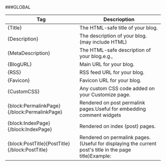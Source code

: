 ###GLOBAL

|Tag|Descrioption|
|---|---|
|{Title} | The HTML-safe title of your blog.|
|{Description} | The description of your blog. (may include HTML)
|{MetaDescription} | The HTML-safe description of your blog.e.g., <meta name="description" content="{MetaDescription}" />
|{BlogURL} | Main URL for your blog.|
|{RSS} | RSS feed URL for your blog.|
|{Favicon} | Favicon URL for your blog.|
|{CustomCSS} | Any custom CSS code added on your Customize page.|
|{block:PermalinkPage}{/block:PermalinkPage} | Rendered on post permalink pages.Useful for embedding comment widgets
|{block:IndexPage}{/block:IndexPage} | Rendered on index (post) pages.|
|{block:PostTitle}{PostTitle}{/block:PostTitle} | Rendered on permalink pages.(Useful for displaying the current post's title in the page title)Example: <title>{Title}{block:PostTitle} | - {PostTitle}{/block:PostTitle}</title>
|{block:PostSummary}{PostSummary}{/block:PostSummary} | Identical to {PostTitle}, but will automatically generate a summary if a title doesn't exist.|
|{PortraitURL-16} | Portrait photo URL for your blog. 16-pixels by 16-pixels.|
|{PortraitURL-24} | Portrait photo URL for your blog. 24-pixels by 24-pixels.|
|{PortraitURL-30} | Portrait photo URL for your blog. 30-pixels by 30-pixels.|
|{PortraitURL-40} | Portrait photo URL for your blog. 40-pixels by 40-pixels.|
|{PortraitURL-48} | Portrait photo URL for your blog. 48-pixels by 48-pixels.|
|{PortraitURL-64} | Portrait photo URL for your blog. 64-pixels by 64-pixels.|
|{PortraitURL-96} | Portrait photo URL for your blog. 96-pixels by 96-pixels.|
|{PortraitURL-128} | Portrait photo URL for your blog. 128-pixels by 128-pixels.|
|{CopyrightYears} | Displays the span of years your blog has existed.|

###SETTINGS

|Tag|Descrioption|
|---|---|
|{TitleFont} | The font used for your blog title.|
|{TitleFontWeight} | The weight of your title font ("normal" or "bold").|
|{BackgroundColor} | The background color of your blog.|
|{TitleColor} | The title color of your blog.|
|{AccentColor} | The accent color of your blog.|
|{HeaderImage} | URL of your header image in all its glory. This will always have a value, even if it's a default header image.|
|{AvatarShape} | The display shape of your avatar ("circle" or "square").|
|{block:ShowTitle}{/block:ShowTitle} | Rendered if you have "Show title" enabled.|
|{block:HideTitle}{/block:HideTitle} | Rendered if you have "Show title" disabled.|
|{block:ShowDescription}{/block:ShowDescription} | Rendered if you have "Show description" enabled.|
|{block:HideDescription}{/block:HideDescription} | Rendered if you have "Show description" disabled.|
|{block:ShowAvatar}{/block:ShowAvatar} | Rendered if you have "Show avatar" enabled.|
|{block:HideAvatar}{/block:HideAvatar} | Rendered if you have "Show avatar" disabled.|
|{block:ShowHeaderImage}{/block:ShowHeaderImage} | Rendered if you have "Show header image" enabled.|
|{block:HideHeaderImage}{/block:HideHeaderImage} | Rendered if you have "Show header image" disabled.|

###VISIBILITY/FEATURES

|Tag|Descrioption|
|---|---|
|{block:Pagination}{/block:Pagination} | Rendered if there is a "previous" or "next" page.|
|{block:PreviousPage}{/block:PreviousPage} | Rendered if there is a "previous" page (newer posts) to navigate to.|
|{block:NextPage}{/block:NextPage} | Rendered if there is a "next" page (older posts) to navigate to.|
|{PreviousPage} | URL for the "previous" page (newer posts).|
|{NextPage} | URL for the "next" page (older posts).|
|{CurrentPage} | Current page number.|
|{TotalPages} | Total page count.|
|{block:SubmissionsEnabled} | {/block:SubmissionsEnabled} | Rendered if Submissions are enabled.|
|{SubmitLabel} | The customizable label for the Submit link.Example: "Submit"
|{block:AskEnabled}{/block:AskEnabled} | Rendered if asking questions is enabled.|
|{AskLabel} | The customizable label for the Ask link.Example: "Ask me anything"

JUMP STUFF???

|Tag|Descrioption|
|---|---|
|{block:JumpPagination length="5"} | {/block:JumpPagination} | Rendered for each page greater than the current page minus one-half length up to current page plus one-half length.|
|{block:CurrentPage} | {/block:CurrentPage} | Rendered when jump page is the current page.|
|{block:JumpPage} | {/block:JumpPage} | Rendered when jump page is not the current page.|
|{PageNumber} | Page number for jump page.|
|{URL} | URL for jump page.|

CUSTOM PAGES

|Tag|Descrioption|
|---|---|
|{block:HasPages} | {/block:HasPages} | Rendered if you have defined any custom pages.|
|{block:Pages} | {/block:Pages} | Rendered for each custom page.|
|{URL} | The URL for this page.|
|{Label} | The label for this page.|

NEXT/PREV

|Tag|Descrioption|
|---|---|
|{block:PermalinkPagination} | Rendered if there is a "previous" or "next" post.|
|{block:PreviousPost} | {/block:PreviousPost} | Rendered if there is a "previous" post to navigate to.|
|{block:NextPost} | {/block:NextPost} | Rendered if there is a "next" post to navigate to.|
|{PreviousPost} | URL for the "previous" (newer) post.|
|{NextPost} | URL for the "next" (older) post.|

POST STUFF

|Tag|Descrioption|
|---|---|
|{block:Posts} | {/block:Posts} | This block gets rendered for each post in reverse chronological order. The number of posts that appear per-page can be configured in the Customize area for the blog on the Advanced tab.|
|{block:Posts inlineMediaWidth="500"} | {/block:Posts} | Width for inline media in the post body.Minimum: 250px
|{block:Posts inlineNestedMediaWidth="250"} | {/block:Posts} | Width for inline media in the reblog chain.Minimum: 250px (must be smaller than or same as inlineMediaWidth)
|{block:Text} | {/block:Text} | Rendered for Text posts.|
|{block:Photo} | {/block:Photo} | Rendered for Photo posts.|
|{block:Panorama} | {/block:Panorama} | Rendered for Panorama posts.|
|{block:Photoset} | {/block:Photoset} | Rendered for Photoset posts.|
|{block:Quote} | {/block:Quote} | Rendered for Quote posts.|
|{block:Link} | {/block:Link} | Rendered for Link posts.|
|{block:Chat} | {/block:Chat} | Rendered for Conversation posts.|
|{block:Audio} | {/block:Audio} | Rendered for Audio posts.|
|{block:Video} | {/block:Video} | Rendered for Video posts.|
|{block:Answer} | {/block:Answer} | Rendered for Answer posts.|
|{PostType} | The name of the current post type.|
|{Permalink} | The permalink for a post.Example: "http://sample.tumblr.com/post/123"
|{ShortURL} | A shorter URL that redirects to this post.Example: "http://tumblr.com/xpv5qtavm"
|{PostID} | The numeric ID for a post.Example: 1234567
|{TagsAsClasses} | An HTML class-attribute friendly list of the post's tags.Example: "humor office new_york_city"By "HTML class-attribute friendly," we mean that it conforms to HTML specifications for class-attributes. Mostly, it should begin with a letter, followed by letters, digits, hyphens, or underscores. Letters need to be from the English alphabet, as international or non-English characters may give unexpected results. For posts imported from other sites, an HTML-friendly version of the source domain will also be included, with periods in the domain replaced by underscores.Example: "twitter_com", "digg_com", etc.The class-attribute "reblog" will be included automatically if the post was reblogged from another post.|
|{block:Post[1-15]} | {/block:Post[1-15]} | Rendered for the post at the specified offset.This makes it possible to insert an advertisement or design element in the middle of your posts.Example: {block:Post5}I'm the fifth post!{/block:Post5} | will only be rendered on the fifth post being displayed.|
|{block:Odd} | {/block:Odd} | Rendered for every one of the current page's odd-numbered posts.|
|{block:Even} | {/block:Even} | Rendered for every one of the current page's even-numbered posts.|
|{block:More} | {/block:More} | Rendered on index pages for posts with Read More breaks.|
|{PostNotesURL} | URL to an HTML partial of this post's Notes. Useful for loading Notes via AJAX.|

REBLOGS

|Tag|Descrioption|
|---|---|
|{block:RebloggedFrom} | {/block:RebloggedFrom} | Rendered if a post was reblogged from another post.|
|{ReblogParentName} | The username of the blog this post was reblogged from.|
|{ReblogParentTitle} | The title of the blog this post was reblogged from.|
|{ReblogParentURL} | The URL for the blog this post was reblogged from.|
|{ReblogParentPortraitURL-16} | Portrait photo URL for the blog this post was reblogged from. 16-pixels by 16-pixels.|
|{ReblogParentPortraitURL-24} | Portrait photo URL for the blog this post was reblogged from. 24-pixels by 24-pixels.|
|{ReblogParentPortraitURL-30} | Portrait photo URL for the blog this post was reblogged from. 30-pixels by 30-pixels.|
|{ReblogParentPortraitURL-40} | Portrait photo URL for the blog this post was reblogged from. 40-pixels by 40-pixels.|
|{ReblogParentPortraitURL-48} | Portrait photo URL for the blog this post was reblogged from. 48-pixels by 48-pixels.|
|{ReblogParentPortraitURL-64} | Portrait photo URL for the blog this post was reblogged from. 64-pixels by 64-pixels.|
|{ReblogParentPortraitURL-96} | Portrait photo URL for the blog this post was reblogged from. 96-pixels by 96-pixels.|
|{ReblogParentPortraitURL-128} | Portrait photo URL for the blog this post was reblogged from. 128-pixels by 128-pixels.|
|{ReblogRootName} | The username of the blog this post was created by.|
|{ReblogRootTitle} | The title of the blog this post was created by.|
|{ReblogRootURL} | The URL for the blog this post was created by.|
|{ReblogRootPortraitURL-16} | Portrait photo URL for the blog this post was created by. 16-pixels by 16-pixels.|
|{ReblogRootPortraitURL-24} | Portrait photo URL for the blog this post was created by. 24-pixels by 24-pixels.|
|{ReblogRootPortraitURL-30} | Portrait photo URL for the blog this post was created by. 30-pixels by 30-pixels.|
|{ReblogRootPortraitURL-40} | Portrait photo URL for the blog this post was created by. 40-pixels by 40-pixels.|
|{ReblogRootPortraitURL-48} | Portrait photo URL for the blog this post was created by. 48-pixels by 48-pixels.|
|{ReblogRootPortraitURL-64} | Portrait photo URL for the blog this post was created by. 64-pixels by 64-pixels.|
|{ReblogRootPortraitURL-96} | Portrait photo URL for the blog this post was created by. 96-pixels by 96-pixels.|
|{ReblogRootPortraitURL-128} | Portrait photo URL for the blog this post was created by. 128-pixels by 128-pixels.|
|{block:NotReblog} | {/block:NotReblog} | Rendered if a post was not reblogged from another post.|

TEXT POSTS

|Tag|Descrioption|
|---|---|
|{block:Title} | {/block:Title} | Rendered if there is a title for this post.|
|{Title} | The title of this post.|
|{Body} | The content of this post.|

PHOTO POSTS

|Tag|Descrioption|
|---|---|
|{PhotoAlt} | The HTML-safe version of the caption (if one exists) of this post.|
|{block:Caption} | {/block:Caption} | Rendered if there is a caption for this post.|
|{Caption} | The caption for this post.|
|{block:LinkURL} | Rendered if this photo has a click-through set.|
|{LinkURL} | A click-through URL for this photo.Defaults to media permalink if one is not set.|
|{LinkOpenTag} | An HTML open anchor-tag including the click-through URL if set.Example: <a href="http://...">
|{LinkCloseTag} | A closing anchor-tag output only if a click-through URL is set.Example: </a>
|{PhotoURL-500} | URL for the photo of this post.No wider than 500-pixels.|
|{PhotoWidth-500} | Width for the 500px size photo.|
|{PhotoHeight-500} | Height for the 500px size photo.|
|{PhotoURL-400} | URL for the photo of this post.No wider than 400-pixels.|
|{PhotoWidth-400} | Width for the 400px size photo.|
|{PhotoHeight-400} | Height for the 400px size photo.|
|{PhotoURL-250} | URL for the photo of this post.No wider than 250-pixels.|
|{PhotoWidth-250} | Width for the 250px size photo.|
|{PhotoHeight-250} | Height for the 250px size photo.|
|{PhotoURL-100} | URL for the photo of this post.No wider than 100-pixels.|
|{PhotoWidth-100} | Width for the 100px size photo.|
|{PhotoHeight-100} | Height for the 100px size photo.|
|{PhotoURL-75sq} | URL for a square version of the photo of this post.75-pixels by 75-pixels.|
|{block:HighRes} | {/block:HighRes} | Rendered if there is a high-res or panorama photo for a post.|
|{PhotoURL-HighRes} | URL for the high-res or panorama sized photo of this post. No wider than 1280px or 2560px respectively.Use {PhotoURL-1280}, {PhotoWidth-1280}, and {PhotoHeight-1280} | to access the 1280 media directly.|
|{PhotoWidth-HighRes} | Width for the high-res size photo.|
|{PhotoHeight-HighRes} | Height for the high-res size photo.|
|{block:Exif} | {/block:Exif} | Rendered if this photo has Exif data.|
|{block:Camera}{Camera}{/block:Camera} | Rendered if this photo's Exif data contains camera info.|
|{block:Aperture}{Aperture}{/block:Aperture} | Rendered if this photo's Exif data contains aperture info.|
|{block:Exposure}{Exposure}{/block:Exposure} | Rendered if this photo's Exif data contains exposure info.|
|{block:FocalLength}{FocalLength}{/block:FocalLength} | Rendered if this photo's Exif data contains focal length.|

LINK POST

|Tag|Descrioption|
|---|---|
|{LinkOpenTag} | An HTML open anchor-tag with Javascript to activate the Panorama lightbox.|
|{LinkCloseTag} | A closing anchor-tag.|

PANORAMA POST

|Tag|Descrioption|
|---|---|
|{PhotoURL-Panorama} | URL for the panorama photo of this post.These images can be very big. (2560+ pixels wide)
|{PhotoWidth-Panorama} | Width for the panorama size photo.|
|{PhotoHeight-Panorama} | Height for the panorama size photo.|

PHOTOSET POST

|Tag|Descrioption|
|---|---|
|{block:Caption} | {/block:Caption} | Rendered if there is a caption for this post.|
|{Caption} | The caption for this post.|
|{Photoset} | Embed code for a responsive Photoset that shrinks to fit the container (max. 700-pixels wide).|
|{Photoset-700} | Embed code for a 700-pixel wide photoset.|
|{Photoset-500} | Embed code for a 500-pixel wide photoset.|
|{Photoset-400} | Embed code for a 400-pixel wide photoset.|
|{Photoset-250} | Embed code for a 250-pixel wide photoset.|
|{PhotoCount} | The number of photos in the Photoset.|
|{PhotosetLayout} | An integer representation of the Photoset layout.|
|{JSPhotosetLayout} | JavaScript array of the Photoset column counts.|
|{block:Photos} | {/block:Photos} | Rendered for each of the Photoset photos. Each contains the same variables as {block:Photo}

QUOTE POST

|Tag|Descrioption|
|---|---|
|{Quote} | The content of this post.|
|{block:Source} | {/block:Source} | Rendered if there is a source for this post.|
|{Source} | The source for this post.May contain HTML
|{Length} | "short", "medium", or "long", depending on the length of the quote.|

WTF IS THIS

|Tag|Descrioption|
|---|---|
|{URL} | The URL of this post.|
|{Name} | The name of this post.Defaults to the URL if no name is entered.|
|{Target} | Should be included inside the A-tags of Link posts.Output target="_blank" if you've enabled "Open links in new window".|
|{block:Host} | {/block:Host} | Rendered if there is a host for this post (if both URL and name exists).|
|{Host} | The host name of the URL, sans 'www'. For example tumblr.com
|{block:Thumbnail} | {/block:Thumbnail} | Rendered if there is an image thumbnail for the post.|
|{Thumbnail} | Link thumbnail URL.|
|{block:Description} | {/block:Description} | Rendered if there is a description for this post.|
|{Description} | The description for this post.|

CHAT POST

|Tag|Descrioption|
|---|---|
|{block:Title} | {/block:Title} | Rendered if there is a title for this post.|
|{Title} | The title of this post.|
|{block:Lines} | {/block:Lines} | Rendered for each line of this post.|
|{block:Label} | {/block:Label} | Rendered if a label was extracted for the current line of this post.|
|{Label} | The label (if one was extracted) for the current line of this post.|
|{Name} | The username (if one was extracted) for the current line of this post.|
|{Line} | The current line of this post.|
|{UserNumber} | A unique identifying integer representing the user of the current line of this post.|
|{Alt} | "odd" or "even" for each line of this post.|

AUDIO POST

|Tag|Descrioption|
|---|---|
|{block:Caption} | {/block:Caption} | Rendered if there is a caption for this post.|
|{Caption} | The caption for this post.|
|{block:AudioEmbed} | {/block:AudioEmbed} | Rendered if an embedded audio player is available.|
|{AudioEmbed} | Embed-code for the content of this post. Defaults to 500-pixels wide.|
|{AudioEmbed-250} | Embed-code for the content of this post. 250-pixels wide.|
|{AudioEmbed-400} | Embed-code for the content of this post. 400-pixels wide.|
|{AudioEmbed-500} | Embed-code for the content of this post. 500-pixels wide.|
|{AudioEmbed-640} | Embed-code for the content of this post. 640-pixels wide.|
|{block:AudioPlayer} | {/block:AudioPlayer} | Rendered if a native audio player is available
|{AudioPlayer} | Default audio player.|
|{RawAudioURL} | URL for this post's audio file.iPhone Themes only.|
|{block:PlayCount} | {/block:PlayCount} | Rendered if there is a play count for the audio.|
|{PlayCount} | The number of times this post has been played.|
|{FormattedPlayCount} | The number of times this post has been played, formatted with commas.e.g., "12,309"
|{PlayCountWithLabel} | The number of times this post has been played, formatted with commas and pluralized labele.g., "12,309 plays"
|{block:ExternalAudio} | {/block:ExternalAudio} | Rendered if this post uses an externally hosted MP3.Useful for adding a "Download" link
|{ExternalAudioURL} | The external MP3 URL, if this post uses an externally hosted MP3.|
|{block:AlbumArt}{AlbumArtURL}{/block:AlbumArt} | Rendered if this audio file's ID3 info contains album art.|
|{block:Artist}{Artist}{/block:Artist} | Rendered if this audio file's ID3 info contains the artist name.|
|{block:Album}{Album}{/block:Album} | Rendered if this audio file's ID3 info contains the album title.|
|{block:TrackName}{TrackName}{/block:TrackName} | Rendered if this audio file's ID3 info contains the track name.|

VIDEO POST

|Tag|Descrioption|
|---|---|
|{block:Caption} | {/block:Caption} | Rendered if there is a caption for this post.|
|{Caption} | The caption for this post.|
|{Video-700} | Embed-code for the content of this post.700-pixels wide.|
|{Video-500} | Embed-code for the content of this post.500-pixels wide.|
|{Video-400} | Embed-code for the content of this post.400-pixels wide.|
|{Video-250} | Embed-code for the content of this post.250-pixels wide.|
|{VideoEmbed-700} | Same as {Video-700}, but removes the lightbox effect from directly uploaded video.700-pixels wide.|
|{VideoEmbed-500} | Same as {Video-500}, but removes the lightbox effect from directly uploaded video.500-pixels wide.|
|{VideoEmbed-400} | Same as {Video-400}, but removes the lightbox effect from directly uploaded video.400-pixels wide.|
|{VideoEmbed-250} | Same as {Video-250}, but removes the lightbox effect from directly uploaded video.250-pixels wide.|
|{PlayCount} | The number of times this post has been played.|
|{FormattedPlayCount} | The number of times this post has been played, formatted with commas.e.g., "12,309"
|{PlayCountWithLabel} | The number of times this post has been played, formatted with commas and pluralized labele.g., "12,309 plays"
|{block:VideoThumbnail}{VideoThumbnailURL}{/block:VideoThumbnail} | Rendered if there is a video thumbnail available.|
|{block:VideoThumbnails}{VideoThumbnailURL}{/block:VideoThumbnails} | Rendered for each video thumbnail when there are multiple.|

QA POST

|Tag|Descrioption|
|---|---|
|{Question} | The question for this post.May contain heavily filtered HTML
|{Answer} | The answer for this post.May contain HTML
|{Asker} | Simple HTML text link with the asker's username and URL, or the plain text string "Anonymous".|
|{AskerPortraitURL-16} | Portrait photo URL for the asker. 16-pixels by 16-pixels.|
|{AskerPortraitURL-24} | Portrait photo URL for the asker. 24-pixels by 24-pixels.|
|{AskerPortraitURL-30} | Portrait photo URL for the asker. 30-pixels by 30-pixels.|
|{AskerPortraitURL-40} | Portrait photo URL for the asker. 40-pixels by 40-pixels.|
|{AskerPortraitURL-48} | Portrait photo URL for the asker. 48-pixels by 48-pixels.|
|{AskerPortraitURL-64} | Portrait photo URL for the asker. 64-pixels by 64-pixels.|
|{AskerPortraitURL-96} | Portrait photo URL for the asker. 96-pixels by 96-pixels.|
|{AskerPortraitURL-128} | Portrait photo URL for the asker. 128-pixels by 128-pixels.|
|{block:Answerer}{/block:Answerer} | Rendered if post contains a reblogged answer.|
|{Answerer} | Simple HTML text link with the reblogged answerer's username and URL.Only exists within {block:Answerer}{/block:Answerer} | and if post has been reblogged.|
|{AnswererPortraitURL-16} | Portrait photo URL for the reblogged answerer. 16-pixels by 16-pixels.Only exists within {block:Answerer}{/block:Answerer} | and if post has been reblogged.')
|{AnswererPortraitURL-24} | Portrait photo URL for the reblogged answerer. 24-pixels by 24-pixels.Only exists within {block:Answerer}{/block:Answerer} | and if post has been reblogged.|
|{AnswererPortraitURL-30} | Portrait photo URL for the reblogged answerer. 30-pixels by 30-pixels.Only exists within {block:Answerer}{/block:Answerer} | and if post has been reblogged.|
|{AnswererPortraitURL-40} | Portrait photo URL for the reblogged answerer. 40-pixels by 40-pixels.Only exists within {block:Answerer}{/block:Answerer} | and if post has been reblogged.|
|{AnswererPortraitURL-48} | Portrait photo URL for the reblogged answerer. 48-pixels by 48-pixels.Only exists within {block:Answerer}{/block:Answerer} | and if post has been reblogged.|
|{AnswererPortraitURL-64} | Portrait photo URL for the reblogged answerer. 64-pixels by 64-pixels.Only exists within {block:Answerer}{/block:Answerer} | and if post has been reblogged.|
|{AnswererPortraitURL-96} | Portrait photo URL for the reblogged answerer. 96-pixels by 96-pixels.Only exists within {block:Answerer}{/block:Answerer} | and if post has been reblogged.|
|{AnswererPortraitURL-128} | Portrait photo URL for the reblogged answerer. 128-pixels by 128-pixels.Only exists within {block:Answerer}{/block:Answerer} | and if post has been reblogged.|
|{Replies} | Reblog chain. If not a reblog {Replies} | is an alias for {Answer}

POST DATE

|Tag|Descrioption|
|---|---|
|{block:Date} | {/block:Date} | Rendered for all posts.Always wrap dates in this block so they will be properly hidden on non-post pages.|
|{block:NewDayDate} | {/block:NewDayDate} | Rendered for posts that are the first to be listed for a given day.|
|{block:SameDayDate} | {/block:SameDayDate} | Rendered for subsequent posts listed for a given day.|
|{DayOfMonth} | "1" to "31"
|{DayOfMonthWithZero} | "01" to "31"
|{DayOfWeek} | "Monday" through "Sunday"
|{ShortDayOfWeek} | "Mon" through "Sun"
|{DayOfWeekNumber} | "1" through "7"
|{DayOfMonthSuffix} | "st", "nd", "rd", "th"
|{DayOfYear} | "1" through "365"
|{WeekOfYear} | "1" through "52"
|{Month} | "January" through "December"
|{ShortMonth} | "Jan" through "Dec"
|{MonthNumber} | "1" through "12"
|{MonthNumberWithZero} | "01" through "12"
|{Year} | "2007"
|{ShortYear} | "07"
|{AmPm} | "am" or "pm"
|{CapitalAmPm} | "AM" or "PM"
|{12Hour} | "1" through "12"
|{24Hour} | "0" through "23"
|{12HourWithZero} | "01" through "12"
|{24HourWithZero} | "00" through "23"
|{Minutes} | "0" through "59"
|{Seconds} | "0" through "59"
|{Beats} | "0" through "999"
|{Timestamp} | "1172705619"
|{TimeAgo} | A contextual time.e.g., "1 minute ago", "2 hours ago", "3 weeks ago", etc.|

POST NOTES

|Tag|Descrioption|
|---|---|
|{block:PostNotes} | {/block:PostNotes} | Rendered on permalink pages if this post has notes.|
|{PostNotes} | Standard HTML output of this post's notes. Only rendered on permalink pages.|
|{PostNotes-16} | Standard HTML output of this post's notes with 16x16 sized avatars. Only rendered on permalink pages.|
|{PostNotes-64} | Standard HTML output of this post's notes with 64x64 sized avatars. Only rendered on permalink pages.|
|{block:NoteCount} | {/block:NoteCount} | Rendered if this post has notes.Always wrap note counts in this block so they will be properly hidden on non-post pages.|
|{NoteCount} | The number of this post's notes.|
|{NoteCountWithLabel} | The number of this post's notes with pluralized label.e.g., "24 notes"

POST TAGS

|Tag|Descrioption|
|---|---|
|{block:HasTags} | {/block:HasTags} | Rendered inside {block:Posts} | if post has tags.|
|{block:Tags} | {/block:Tags} | Rendered for each of a post's tags.|
|{Tag} | The name of this tag.|
|{URLSafeTag} | A URL safe version of this tag.|
|{TagURL} | The tag page URL with other posts that share this tag.|
|{TagURLChrono} | The tag page URL with other posts that share this tag in chronological order.|

POST SOURCE

|Tag|Descrioption|
|---|---|
|{block:ContentSource} | {/block:ContentSource} | Rendered if a source is specified for a post's content.|
|{SourceURL} | URL of the attributed source.|
|{block:SourceLogo} | {/block:SourceLogo} | Rendered if a logo exists for the content source.|
|{BlackLogoURL} | URL of the source's logo.|
|{LogoWidth} | Width of the source's logo.|
|{LogoHeight} | Height of the source's logo.|
|{SourceTitle} | Title of the content source.|
|{block:NoSourceLogo} | {/block:NoSourceLogo} | Rendered if no source logo exists.|

SUBMITTED POST

|Tag|Descrioption|
|---|---|
|{block:Submission} | {/block:Submission} | Rendered if a post is a submission.|
|{Submitter} | The name of the submitting blog.|
|{SubmitterURL} | URL to submitter's blog.|
|{SubmitterPortraitURL-16} | Portrait photo URL for the submitter. 16-pixels by 16-pixels.|
|{SubmitterPortraitURL-24} | Portrait photo URL for the submitter. 24-pixels by 24-pixels.|
|{SubmitterPortraitURL-30} | Portrait photo URL for the submitter. 30-pixels by 30-pixels.|
|{SubmitterPortraitURL-40} | Portrait photo URL for the submitter. 40-pixels by 40-pixels.|
|{SubmitterPortraitURL-48} | Portrait photo URL for the submitter. 48-pixels by 48-pixels.|
|{SubmitterPortraitURL-64} | Portrait photo URL for the submitter. 64-pixels by 64-pixels.|
|{SubmitterPortraitURL-96} | Portrait photo URL for the submitter. 96-pixels by 96-pixels.|
|{SubmitterPortraitURL-128} | Portrait photo URL for the submitter. 128-pixels by 128-pixels.|

GROUP POST

|Tag|Descrioption|
|---|---|
|{block:GroupMembers} | {/block:GroupMembers} | Rendered on additional public group blogs.|
|{block:GroupMember} | {/block:GroupMember} | Rendered for each additional public group blog member.|
|{GroupMemberName} | The username of the member's blog.|
|{GroupMemberTitle} | The title of the member's blog.|
|{GroupMemberURL} | The URL for the member's blog.|
|{GroupMemberPortraitURL-16} | Portrait photo URL for the member. 16-pixels by 16-pixels.|
|{GroupMemberPortraitURL-24} | Portrait photo URL for the member. 24-pixels by 24-pixels.|
|{GroupMemberPortraitURL-30} | Portrait photo URL for the member. 30-pixels by 30-pixels.|
|{GroupMemberPortraitURL-40} | Portrait photo URL for the member. 40-pixels by 40-pixels.|
|{GroupMemberPortraitURL-48} | Portrait photo URL for the member. 48-pixels by 48-pixels.|
|{GroupMemberPortraitURL-64} | Portrait photo URL for the member. 64-pixels by 64-pixels.|
|{GroupMemberPortraitURL-96} | Portrait photo URL for the member. 96-pixels by 96-pixels.|
|{GroupMemberPortraitURL-128} | Portrait photo URL for the member. 128-pixels by 128-pixels.|

POST AUTHOR

|Tag|Descrioption|
|---|---|
|{PostAuthorName} | The username of the author of a post to an additional group blog.|
|{PostAuthorTitle} | The title of the author's blog for a post to an additional group blog.|
|{PostAuthorURL} | The blog URL for the author of a post to an additional group blog.|
|{PostAuthorPortraitURL-16} | The portrait photo URL for the author of a post to an additional group blog. 16-pixels by 16-pixels.|
|{PostAuthorPortraitURL-24} | The portrait photo URL for the author of a post to an additional group blog. 24-pixels by 24-pixels.|
|{PostAuthorPortraitURL-30} | The portrait photo URL for the author of a post to an additional group blog. 30-pixels by 30-pixels.|
|{PostAuthorPortraitURL-40} | The portrait photo URL for the author of a post to an additional group blog. 40-pixels by 40-pixels.|
|{PostAuthorPortraitURL-48} | The portrait photo URL for the author of a post to an additional group blog. 48-pixels by 48-pixels.|
|{PostAuthorPortraitURL-64} | The portrait photo URL for the author of a post to an additional group blog. 64-pixels by 64-pixels.|
|{PostAuthorPortraitURL-96} | The portrait photo URL for the author of a post to an additional group blog. 96-pixels by 96-pixels.|
|{PostAuthorPortraitURL-128} | The portrait photo URL for the author of a post to an additional group blog. 128-pixels by 128-pixels.|

DAY PAGE

|Tag|Descrioption|
|---|---|
|{block:DayPage} | {/block:DayPage} | Rendered on day pages.|
|{block:DayPagination} | {/block:DayPagination} | Rendered if there is a "previous" or "next" day page.|
|{block:PreviousDayPage} | {/block:PreviousDayPage} | Rendered if there is a "previous" day page to navigate to.|
|{block:NextDayPage} | {/block:NextDayPage} | Rendered if there is a "next" day page to navigate to.|
|{PreviousDayPage} | URL for the "previous" day page.|
|{NextDayPage} | URL for the "next" day page.|

TAG PAGE

|Tag|Descrioption|
|---|---|
|{block:TagPage} | {/block:TagPage} | Rendered on tag pages.|
|{Tag} | The name of this tag.|
|{URLSafeTag} | A URL safe version of this tag.|
|{TagURL} | The tag page URL with other posts that share this tag.|
|{TagURLChrono} | The tag page URL with other posts that share this tag in chronological order.|

SEARCH PAGE

|Tag|Descrioption|
|---|---|
|{SearchQuery} | The current search query.|
|{URLSafeSearchQuery} | A URL-safe version of the current search query for use in links and Javascript.|
|{block:SearchPage} | Rendered on search pages.|
|{SearchResultCount} | The number of results returned for the current search query.|
|{block:NoSearchResults} | Rendered if no search results were returned for the current search query.|

FOLLOWS

|Tag|Descrioption|
|---|---|
|{block:Following} | {/block:Following} | Rendered if you're following other blogs.|
|{block:Followed} | {/block:Followed} | Rendered for each blog you're following.|
|{FollowedName} | The username of the blog you're following.|
|{FollowedTitle} | The title of the blog you're following.|
|{FollowedURL} | The URL for the blog you're following.|
|{FollowedPortraitURL-16} | Portrait photo URL for the blog you're following. 16-pixels by 16-pixels.|
|{FollowedPortraitURL-24} | Portrait photo URL for the blog you're following. 24-pixels by 24-pixels.|
|{FollowedPortraitURL-30} | Portrait photo URL for the blog you're following. 30-pixels by 30-pixels.|
|{FollowedPortraitURL-40} | Portrait photo URL for the blog you're following. 40-pixels by 40-pixels.|
|{FollowedPortraitURL-48} | Portrait photo URL for the blog you're following. 48-pixels by 48-pixels.|
|{FollowedPortraitURL-64} | Portrait photo URL for the blog you're following. 64-pixels by 64-pixels.|
|{FollowedPortraitURL-96} | Portrait photo URL for the blog you're following. 96-pixels by 96-pixels.|
|{FollowedPortraitURL-128} | Portrait photo URL for the blog you're following. 128-pixels by 128-pixels.|

LIKES

|Tag|Descrioption|
|---|---|
|{block:Likes} | {/block:Likes} | Rendered if you are sharing your likes.|
|{Likes} | Standard HTML output of your likes.|
|{Likes limit="5"} | Standard HTML output of your last 5 likes.Maximum: 10
|{Likes width="200"} | Standard HTML output of your likes with Audio and Video players scaled to 200-pixels wide.Scale images with CSS max-width or similar.|
|{Likes summarize="100"} | Standard HTML output of your likes with text summarized to 100-characters.Maximum: 250

LIKE BUTTON?

|Tag|Descrioption|
|---|---|
|{LikeButton} | Default Like button.|
|{LikeButton color="grey"} | Like button color.Grey, White, or Black. Like button will always be red if visitor has liked the post.|
|{LikeButton size="20"} | Like button size.Maximum: 100

REBLOG BUTTON

|Tag|Descrioption|
|---|---|
|{ReblogButton} | Default Reblog button.|
|{ReblogButton color="grey"} | Reblog button color.Grey, White, or Black.|
|{ReblogButton size="20"} | Reblog button size.Maximum: 100

TWITTER

|Tag|Descrioption|
|---|---|
|{block:Twitter} | {/block:Twitter} | Rendered if you have Twitter integration enabled.|
|{TwitterUsername} | Your Twitter username.|


PREFIXES

- Plaintext Prefix any theme variable with Plaintext to output the string with HTML-tags stripped and appropriate characters converted to HTML-entities so they’re safe to include in HTML attributes, etc.|
- Javascript Prefix any theme variable with JS to output a Javascript string (wrapped in quotes).|
- Javascript Plaintext Prefix any theme variable with JSPlaintext to output a Javascript string (wrapped in quotes) with HTML-tags stripped and appropriate characters converted to HTML-entities.|
- URLEncoded Prefix any theme variable with URLEncoded to output a URL encoded string.|
- RGB Prefix a color variable with RGB to convert the hex output to RGB."]

